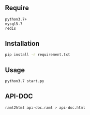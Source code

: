 ## Require
```bash
python3.7+
mysql5.7
redis
```

## Installation

```bash
pip install -r requirement.txt
```

## Usage

```bash
python3.7 start.py
```

## API-DOC
```bash
raml2html api-doc.raml > api-doc.html
```
